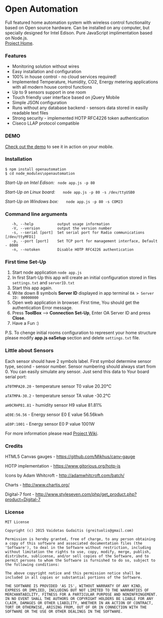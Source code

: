 # Open Automation

Full featured home automation system with wireless control functionality based on Open source hardware. Can be installed on any computer, but specially designed for Intel Edison. Pure JavaScript implimentation based on Node.js.   
[Project Home](http://openautomation.center).


### Features 
* Monitoring solution without wires 
* Easy installation and configuration
* 100% in house control - no cloud services required!
* Implemented Temperature, Humidity, CO2, Energy metering applications with all modern house control functions
* Up to 9 sensors support in one room
* Touch friendly user interface based on jQuery Mobile
* Simple JSON configuration
* Runs without any database backend - sensors data stored in easilly readable text files
* Strong security - implemented HOTP RFC4226 token authentication
* Ciseco LLAP protocol compatible

### DEMO

[Check out the demo](http://demo.opeanautomation.center) to see it in action on your mobile.


### Installation

    $ npm install openautomation
    $ cd node_modules\openautomation

*Start-Up on Intel Edison:* ```  node app.js -p 80 ``` 

*Start-Up on Linux board:* ```   node app.js -p 80 -s /dev/ttyUSB0```

*Start-Up on Windows box:* ```   node app.js -p 80 -s COM23```




### Command line arguments
```
   -h, --help           output usage information
   -V, --version        output the version number
   -s, --serial [port]  Set serial port for Radio communications [/dev/ttyMFD1]
   -p, --port [port]    Set TCP port for management interface, Default - 8000
   -n, --notoken        Disable HOTP RFC4226 authentication
```

### First time Set-Up

1. Start node application ```node app.js```
2. In first Start-Up this app will create an initial configuration stored in files `settings.txt` and `serverID.txt` 
3. Start this app again.
4. Write down 8 symbols **Server ID** displayed in app terminal ```OA > Server ID: 00000000```  
5. Open web application in browser. First time, You should get the authentication Error message.
6. Press **ToolBox** --> **Connection Set-Up**, Enter OA Server ID and press **Close**.
7. Have a Fun :) 

P.S. To chenge initial rooms configuration to represent your home structure please modify **app.js oaSetup** section and delete `settings.txt` file.

### Little about Sensors 

Each sensor should have 2 symbols label. First symbol determine sensor type, second - sensor number. Sensor numbering should always start from 0. You can easily simulate any sensor. Just send this data to Your board serial port:  
  
`aT0TMPA20.20` - temperature sensor T0 value 20.20°C  

`aTATMPA-30.2` - temperature sensor TA value -30.2°C  

`aH9CRHP81.81` - humidity sensor H9 value 81.81%  

`aE0E:56.56` - Energy sensor E0 E value 56.56kwh  

`aE0P:1001` - Energy sensor E0 P value 1001W  




For more information please read [Project Wiki](https://github.com/oxyo/OpenAutomation/wiki/).  
  
    
      
      
  

### Credits

HTML5 Canvas gauges - https://github.com/Mikhus/canv-gauge

HOTP implementation - https://www.gitorious.org/hotp-js

Icons by Adam Whitcroft - http://adamwhitcroft.com/batch/

Charts - http://www.chartjs.org/

Digital-7 font - http://www.styleseven.com/php/get_product.php?product=Digital-7




  
  
### License

```
MIT License

Copyright (c) 2015 Vaidotas Gudaitis (greituolis@gmail.com)

Permission is hereby granted, free of charge, to any person obtaining
a copy of this software and associated documentation files (the
'Software'), to deal in the Software without restriction, including
without limitation the rights to use, copy, modify, merge, publish,
distribute, sublicense, and/or sell copies of the Software, and to
permit persons to whom the Software is furnished to do so, subject to
the following conditions:

The above copyright notice and this permission notice shall be
included in all copies or substantial portions of the Software.

THE SOFTWARE IS PROVIDED 'AS IS', WITHOUT WARRANTY OF ANY KIND,
EXPRESS OR IMPLIED, INCLUDING BUT NOT LIMITED TO THE WARRANTIES OF
MERCHANTABILITY, FITNESS FOR A PARTICULAR PURPOSE AND NONINFRINGEMENT.
IN NO EVENT SHALL THE AUTHORS OR COPYRIGHT HOLDERS BE LIABLE FOR ANY
CLAIM, DAMAGES OR OTHER LIABILITY, WHETHER IN AN ACTION OF CONTRACT,
TORT OR OTHERWISE, ARISING FROM, OUT OF OR IN CONNECTION WITH THE
SOFTWARE OR THE USE OR OTHER DEALINGS IN THE SOFTWARE.
```
